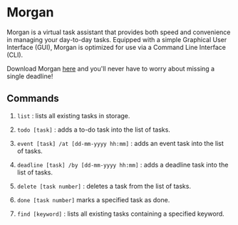 # Morgan

Morgan is a virtual task assistant that provides both speed and convenience in managing your day-to-day tasks.
Equipped with a simple Graphical User Interface (GUI), Morgan is optimized for use via a Command Line Interface (CLI).

Download Morgan [here](https://github.com/jennibearduit/ip/releases) and you'll never have to worry about missing 
a single deadline! 

## Commands

1. `list` : lists all existing tasks in storage.



2. `todo [task]` : adds a to-do task into the list of tasks.



3. `event [task] /at [dd-mm-yyyy hh:mm]` : adds an event task into the list of tasks.



4. `deadline [task] /by [dd-mm-yyyy hh:mm]` : adds a deadline task into the list of tasks.



5. `delete [task number]` : deletes a task from the list of tasks.



6. `done [task number]` marks a specified task as done.



7. `find [keyword]` : lists all existing tasks containing a specified keyword.

